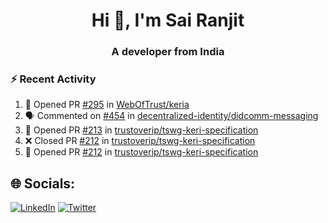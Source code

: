<h1 align="center">Hi 👋, I'm Sai Ranjit</h1>
<h3 align="center">A developer from India</h3>

### :zap: Recent Activity

<!--START_SECTION:activity-->
1. 💪 Opened PR [#295](https://github.com/WebOfTrust/keria/pull/295) in [WebOfTrust/keria](https://github.com/WebOfTrust/keria)
2. 🗣 Commented on [#454](https://github.com/decentralized-identity/didcomm-messaging/issues/454#issuecomment-2361093120) in [decentralized-identity/didcomm-messaging](https://github.com/decentralized-identity/didcomm-messaging)
3. 💪 Opened PR [#213](https://github.com/trustoverip/tswg-keri-specification/pull/213) in [trustoverip/tswg-keri-specification](https://github.com/trustoverip/tswg-keri-specification)
4. ❌ Closed PR [#212](https://github.com/trustoverip/tswg-keri-specification/pull/212) in [trustoverip/tswg-keri-specification](https://github.com/trustoverip/tswg-keri-specification)
5. 💪 Opened PR [#212](https://github.com/trustoverip/tswg-keri-specification/pull/212) in [trustoverip/tswg-keri-specification](https://github.com/trustoverip/tswg-keri-specification)
<!--END_SECTION:activity-->

## 🌐 Socials:
[![LinkedIn](https://img.shields.io/badge/LinkedIn-%230077B5.svg?logo=linkedin&logoColor=white)](https://linkedin.com/in/sairanjit) [![Twitter](https://img.shields.io/badge/Twitter-%231DA1F2.svg?logo=Twitter&logoColor=white)](https://twitter.com/sairanjit_) 
